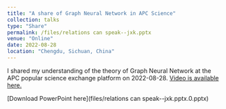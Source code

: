 ```yaml
---
title: "A share of Graph Neural Network in APC Science"
collection: talks
type: "Share"
permalink: /files/relations can speak--jxk.pptx
venue: "Online"
date: 2022-08-28
location: "Chengdu, Sichuan, China"
---
```


I shared my understanding of the theory of Graph Neural Network at the APC popular science exchange platform on 2022-08-28. [Video is available here.](https://www.bilibili.com/video/BV1FG4y1k7bV/?spm_id_from=333.999.0.0)

[Download PowerPoint here](files/relations can speak--jxk.pptx.0.pptx)
